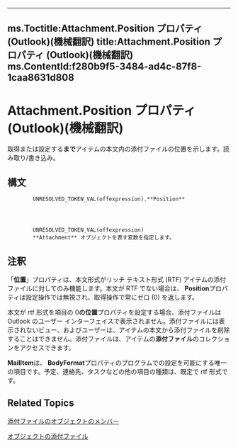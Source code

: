 

---
ms.Toctitle:Attachment.Position プロパティ (Outlook)(機械翻訳)
title:Attachment.Position プロパティ (Outlook)(機械翻訳)
ms.ContentId:f280b9f5-3484-ad4c-87f8-1caa8631d808
---
# Attachment.Position プロパティ (Outlook)(機械翻訳)




取得または設定する**まで**アイテムの本文内の添付ファイルの位置を示します。読み取り/書き込み。

## 構文

            UNRESOLVED_TOKEN_VAL(offexpression).**Position**




            UNRESOLVED_TOKEN_VAL(offexpression)
            **Attachment** オブジェクトを表す変数を指定します。



## 注釈
「**位置**」プロパティは、本文形式がリッチ テキスト形式 (RTF) アイテムの添付ファイルに対してのみ機能します。本文が RTF でない場合は、 **Position**プロパティは設定操作では無視され、取得操作で常にゼロ (0) を返します。



本文が rtf 形式を項目の 0**の位置**プロパティを設定する場合、添付ファイルは Outlook のユーザー インターフェイスで表示されません。添付ファイルには表示されないビュー、およびユーザーは、アイテムの本文から添付ファイルを削除することはできません。添付ファイルは、アイテムの**添付ファイル**のコレクションをアクセスできます。



**MailItem**は、 **BodyFormat**プロパティのプログラムでの設定を可能にする唯一の項目です。予定、連絡先、タスクなどの他の項目の種類は、既定で rtf 形式です。



## Related Topics

[添付ファイルのオブジェクトのメンバー](f4870da5-c632-3d18-3038-b64b67777ecc.md)

[オブジェクトの添付ファイル](3e11582b-ac90-0948-bc37-506570bb287b.md)





